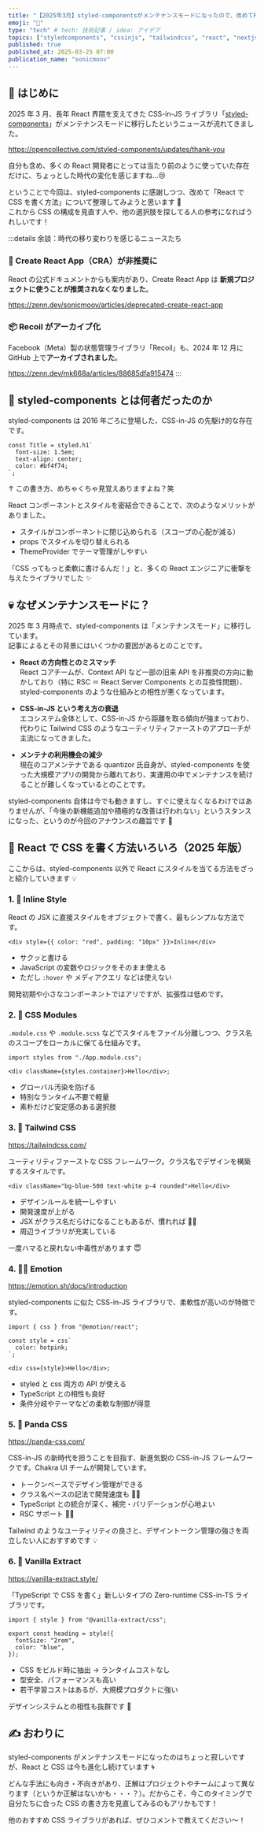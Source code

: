 ```yaml
---
title: "【2025年3月】styled-componentsがメンテナンスモードになったので、改めてReactでのCSSの実装方法を整理してみる"
emoji: "🎨"
type: "tech" # tech: 技術記事 / idea: アイデア
topics: ["styledcomponents", "cssinjs", "tailwindcss", "react", "nextjs"]
published: true
published_at: 2025-03-25 07:00
publication_name: "sonicmoov"
---
```


## 📝 はじめに

2025 年 3 月、長年 React 界隈を支えてきた CSS-in-JS ライブラリ「[styled-components](https://styled-components.com/)」がメンテナンスモードに移行したというニュースが流れてきました。

https://opencollective.com/styled-components/updates/thank-you

自分も含め、多くの React 開発者にとっては当たり前のように使っていた存在だけに、ちょっとした時代の変化を感じますね…😢

ということで今回は、styled-components に感謝しつつ、改めて「React で CSS を書く方法」について整理してみようと思います 🧵  
これから CSS の構成を見直す人や、他の選択肢を探してる人の参考になればうれしいです！

:::details 余談：時代の移り変わりを感じるニュースたち

### 🚫 Create React App（CRA）が非推奨に

React の公式ドキュメントからも案内があり、Create React App は **新規プロジェクトに使うことが推奨されなくなりました**。

https://zenn.dev/sonicmoov/articles/deprecated-create-react-app

### 📦 Recoil がアーカイブ化

Facebook（Meta）製の状態管理ライブラリ「Recoil」も、2024 年 12 月に GitHub 上で**アーカイブされました**。

https://zenn.dev/mk668a/articles/88685dfa915474
:::

## 💅 styled-components とは何者だったのか

styled-components は 2016 年ごろに登場した、CSS-in-JS の先駆け的な存在です。

```tsx
const Title = styled.h1`
  font-size: 1.5em;
  text-align: center;
  color: #bf4f74;
`;
```

↑ この書き方、めちゃくちゃ見覚えありますよね？笑

React コンポーネントとスタイルを密結合できることで、次のようなメリットがありました。

- スタイルがコンポーネントに閉じ込められる（スコープの心配が減る）
- props でスタイルを切り替えられる
- ThemeProvider でテーマ管理がしやすい

「CSS ってもっと柔軟に書けるんだ！」と、多くの React エンジニアに衝撃を与えたライブラリでした ✨

## 💀 なぜメンテナンスモードに？

2025 年 3 月時点で、styled-components は「メンテナンスモード」に移行しています。  
記事によるとその背景にはいくつかの要因があるとのことです。

- **React の方向性とのミスマッチ**  
  React コアチームが、Context API など一部の旧来 API を非推奨の方向に動かしており（特に RSC ＝ React Server Components との互換性問題）、styled-components のような仕組みとの相性が悪くなっています。

- **CSS-in-JS という考え方の衰退**  
  エコシステム全体として、CSS-in-JS から距離を取る傾向が強まっており、代わりに Tailwind CSS のようなユーティリティファーストのアプローチが主流になってきました。

- **メンテナの利用機会の減少**  
  現在のコアメンテナである quantizor 氏自身が、styled-components を使った大規模アプリの開発から離れており、実運用の中でメンテナンスを続けることが難しくなっているとのことです。

styled-components 自体は今でも動きますし、すぐに使えなくなるわけではありませんが、「今後の新機能追加や積極的な改善は行われない」というスタンスになった、というのが今回のアナウンスの趣旨です 📢

## 🧩 React で CSS を書く方法いろいろ（2025 年版）

ここからは、styled-components 以外で React にスタイルを当てる方法をざっと紹介していきます 💡

### 1. 🧾 Inline Style

React の JSX に直接スタイルをオブジェクトで書く、最もシンプルな方法です。

```tsx
<div style={{ color: "red", padding: "10px" }}>Inline</div>
```

- サクッと書ける
- JavaScript の変数やロジックをそのまま使える
- ただし `:hover` や メディアクエリ などは使えない

開発初期や小さなコンポーネントではアリですが、拡張性は低めです。

### 2. 💼 CSS Modules

`.module.css` や `.module.scss` などでスタイルをファイル分離しつつ、クラス名のスコープをローカルに保てる仕組みです。

```tsx
import styles from "./App.module.css";

<div className={styles.container}>Hello</div>;
```

- グローバル汚染を防げる
- 特別なランタイム不要で軽量
- 素朴だけど安定感のある選択肢

### 3. 🎨 Tailwind CSS

https://tailwindcss.com/

ユーティリティファーストな CSS フレームワーク。クラス名でデザインを構築するスタイルです。

```tsx
<div className="bg-blue-500 text-white p-4 rounded">Hello</div>
```

- デザインルールを統一しやすい
- 開発速度が上がる
- JSX がクラス名だらけになることもあるが、慣れれば 🙆‍♂️
- 周辺ライブラリが充実している

一度ハマると戻れない中毒性があります 😇

### 4. 👩‍🎤 Emotion

https://emotion.sh/docs/introduction

styled-components に似た CSS-in-JS ライブラリで、柔軟性が高いのが特徴です。

```tsx
import { css } from "@emotion/react";

const style = css`
  color: hotpink;
`;

<div css={style}>Hello</div>;
```

- styled と css 両方の API が使える
- TypeScript との相性も良好
- 条件分岐やテーマなどの柔軟な制御が得意

### 5. 🐼 Panda CSS

https://panda-css.com/

CSS-in-JS の新時代を担うことを目指す、新進気鋭の CSS-in-JS フレームワークです。Chakra UI チームが開発しています。

- トークンベースでデザイン管理ができる
- クラス名ベースの記法で開発速度も 🙆‍♂️
- TypeScript との統合が深く、補完・バリデーションが心地よい
- RSC サポート 🙆‍♂️

Tailwind のようなユーティリティの良さと、デザイントークン管理の強さを両立したい人におすすめです 💡

### 6. 🍦 Vanilla Extract

https://vanilla-extract.style/

「TypeScript で CSS を書く」新しいタイプの Zero-runtime CSS-in-TS ライブラリです。

```tsx
import { style } from "@vanilla-extract/css";

export const heading = style({
  fontSize: "2rem",
  color: "blue",
});
```

- CSS をビルド時に抽出 → ランタイムコストなし
- 型安全、パフォーマンスも高い
- 若干学習コストはあるが、大規模プロダクトに強い

デザインシステムとの相性も抜群です 👀

## ✍️ おわりに

styled-components がメンテナンスモードになったのはちょっと寂しいですが、React と CSS は今も進化し続けています 🌀

どんな手法にも向き・不向きがあり、正解はプロジェクトやチームによって異なります（というか正解はないかも・・・？）。だからこそ、今このタイミングで自分たちに合った CSS の書き方を見直してみるのもアリかもです！

他のおすすめ CSS ライブラリがあれば、ぜひコメントで教えてください〜！
